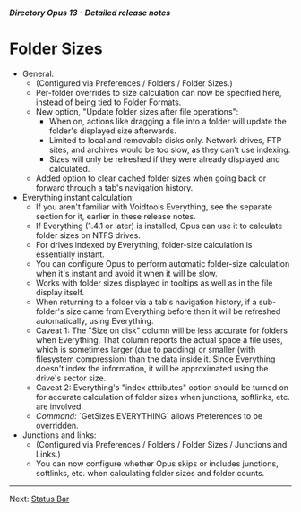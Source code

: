 ##### Directory Opus 13 - Detailed release notes

# Folder Sizes

- General:
  - (Configured via Preferences / Folders / Folder Sizes.)
  - Per-folder overrides to size calculation can now be specified here, instead of being tied to Folder Formats.
  - New option, "Update folder sizes after file operations":
    - When on, actions like dragging a file into a folder will update the folder's displayed size afterwards.
    - Limited to local and removable disks only. Network drives, FTP sites, and archives would be too slow, as they can't use indexing.
    - Sizes will only be refreshed if they were already displayed and calculated.
  - Added option to clear cached folder sizes when going back or forward through a tab's navigation history.
- Everything instant calculation:
  - If you aren't familiar with Voidtools Everything, see the separate section for it, earlier in these release notes.
  - If Everything (1.4.1 or later) is installed, Opus can use it to calculate folder sizes on NTFS drives.
  - For drives indexed by Everything, folder-size calculation is essentially instant.
  - You can configure Opus to perform automatic folder-size calculation when it's instant and avoid it when it will be slow.
  - Works with folder sizes displayed in tooltips as well as in the file display itself.
  - When returning to a folder via a tab's navigation history, if a sub-folder's size came from Everything before then it will be refreshed automatically, using Everything.
  - Caveat 1: The "Size on disk" column will be less accurate for folders when Everything. That column reports the actual space a file uses, which is sometimes larger (due to padding) or smaller (with filesystem compression) than the data inside it. Since Everything doesn't index the information, it will be approximated using the drive's sector size.
  - Caveat 2: Everything's "index attributes" option should be turned on for accurate calculation of folder sizes when junctions, softlinks, etc. are involved.
  - *Command:* \`GetSizes EVERYTHING\` allows Preferences to be overridden.
- Junctions and links:
  - (Configured via Preferences / Folders / Folder Sizes / Junctions and Links.)
  - You can now configure whether Opus skips or includes junctions, softlinks, etc. when calculating folder sizes and folder counts.

------------------------------------------------------------------------

Next: [Status Bar](/Manual/release_history/opus13_detailed/status_bar.md)
